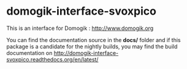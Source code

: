 domogik-interface-svoxpico
==========================

This is an interface for Domogik : http://www.domogik.org

You can find the documentation source in the **docs/** folder and if this package is a candidate for the nightly builds, you may find the build documentation on http://domogik-interface-svoxpico.readthedocs.org/en/latest/
